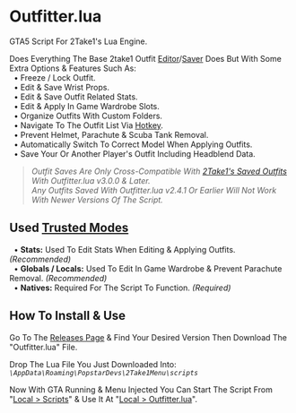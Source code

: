 # Outfitter.lua
GTA5 Script For 2Take1's Lua Engine.  

Does Everything The Base 2take1 Outfit [Editor](https://gta.2take1.menu/features/local/outfitter/)/[Saver](https://gta.2take1.menu/features/local/outfits/) Does But With Some Extra Options & Features Such As:  
&nbsp;&nbsp;• Freeze / Lock Outfit.  
&nbsp;&nbsp;• Edit & Save Wrist Props.  
&nbsp;&nbsp;• Edit & Save Outfit Related Stats.  
&nbsp;&nbsp;• Edit & Apply In Game Wardrobe Slots.  
&nbsp;&nbsp;• Organize Outfits With Custom Folders.  
&nbsp;&nbsp;• Navigate To The Outfit List Via [Hotkey](https://gta.2take1.menu/setup/keybinds/#feature-hotkeys).  
&nbsp;&nbsp;• Prevent Helmet, Parachute & Scuba Tank Removal.  
&nbsp;&nbsp;• Automatically Switch To Correct Model When Applying Outfits.  
&nbsp;&nbsp;• Save Your Or Another Player's Outfit Including Headblend Data.
>_Outfit Saves Are Only Cross-Compatible With [2Take1's Saved Outfits](https://gta.2take1.menu/features/local/outfits/#custom-outfits) With Outfitter.lua v3.0.0 & Later._  
_Any Outfits Saved With Outfitter.lua v2.4.1 Or Earlier Will Not Work With Newer Versions Of The Script._
## Used [Trusted Modes](https://gta.2take1.menu/dev/scripts/#trusted-mode)
&nbsp;&nbsp;• **Stats:** Used To Edit Stats When Editing & Applying Outfits. _(Recommended)_  
&nbsp;&nbsp;• **Globals / Locals:** Used To Edit In Game Wardrobe & Prevent Parachute Removal. _(Recommended)_  
&nbsp;&nbsp;• **Natives:** Required For The Script To Function. _(Required)_
## How To Install & Use
Go To The [Releases Page](https://github.com/Bassrex100/Outfitter.lua/releases) & Find Your Desired Version Then Download The "Outfitter.lua" File.

Drop The Lua File You Just Downloaded Into: _`\AppData\Roaming\PopstarDevs\2Take1Menu\scripts`_

Now With GTA Running & Menu Injected You Can Start The Script From "[Local > Scripts](https://gta.2take1.menu/dev/scripts/#management-and-execution)" & Use It At "[Local > Outfitter.lua](https://gta.2take1.menu/dev/scripts/#management-and-execution)".
